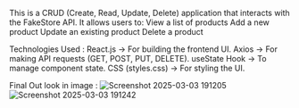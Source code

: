 This is a CRUD (Create, Read, Update, Delete) application that interacts with the FakeStore API. It allows users to:
 View a list of products
 Add a new product
 Update an existing product
 Delete a product

Technologies Used :
 React.js → For building the frontend UI.
 Axios → For making API requests (GET, POST, PUT, DELETE).
 useState Hook → To manage component state.
 CSS (styles.css) → For styling the UI.

Final Out look in image :
![Screenshot 2025-03-03 191205](https://github.com/user-attachments/assets/0f98ee75-f980-4b69-877e-5310770675fe)
![Screenshot 2025-03-03 191242](https://github.com/user-attachments/assets/32b61087-ad65-4e21-8328-f0f32b4b8292)
